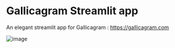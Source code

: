 # Gallicagram Streamlit app
An elegant streamlit app for Gallicagram : https://gallicagram.com

![image](https://github.com/user-attachments/assets/38be66cd-f343-4453-8b28-192290cba48a)

